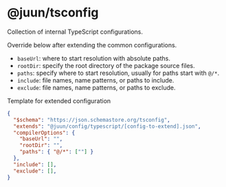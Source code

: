 # @juun/tsconfig

Collection of internal TypeScript configurations.

Override below after extending the common configurations.

* `baseUrl`: where to start resolution with absolute paths.
* `rootDir`: specify the root directory of the package source files.
* `paths`: specify where to start resolution, usually for paths start with `@/*`.
* `include`: file names, name patterns, or paths to include.
* `exclude`: file names, name patterns, or paths to exclude.

Template for extended configuration
```json
{
  "$schema": "https://json.schemastore.org/tsconfig",
  "extends": "@juun/config/typescript/[config-to-extend].json",
  "compilerOptions": {
    "baseUrl": "",
    "rootDir": "",
    "paths": { "@/*": [""] }
  },
  "include": [],
  "exclude": [],
}
```